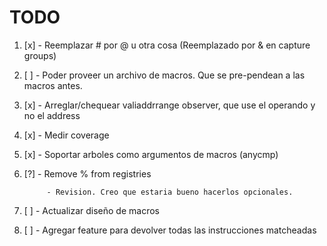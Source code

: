 # TODO

1. [x] - Reemplazar # por @ u otra cosa (Reemplazado por & en capture groups)

2. [ ] - Poder proveer un archivo de macros. Que se pre-pendean a las macros antes.

3. [x] - Arreglar/chequear valiaddrrange observer, que use el operando y no el address

4. [x] - Medir coverage

5. [x] - Soportar arboles como argumentos de macros (anycmp)

6. [?] - Remove % from registries

            - Revision. Creo que estaria bueno hacerlos opcionales.

7. [ ] - Actualizar diseño de macros

8. [ ] - Agregar feature para devolver todas las instrucciones matcheadas
